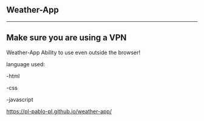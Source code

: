 ## Weather-App
***
## Make sure you are using a VPN

Weather-App Ability to use even outside the browser!

language used:

-html

-css

-javascript


 https://pl-pablo-pl.github.io/weather-app/
